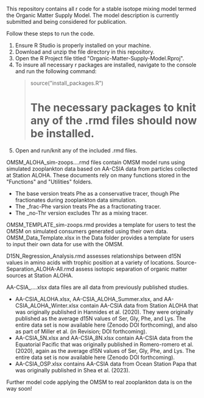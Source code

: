 This repository contains all r code for a stable isotope mixing model termed the Organic Matter Supply Model.
The model description is currently submitted and being considered for publication.

Follow these steps to run the code.
1. Ensure R Studio is properly installed on your machine.
2. Download and unzip the file directory in this repository.
3. Open the R Project file titled "Organic-Matter-Supply-Model.Rproj".
4. To insure all necessary r packages are installed, navigate to the console and run the following command:
      > source("install_packages.R")
      > # The necessary packages to knit any of the .rmd files should now be installed.
5. Open and run/knit any of the included .rmd files.

OMSM_ALOHA_sim-zoops....rmd files contain OMSM model runs using simulated zooplankton data based on AA-CSIA data from particles collected at Station ALOHA. These documents rely on many functions stored in the "Functions" and "Utilities" folders.
- The base version treats Phe as a conservative tracer, though Phe fractionates during zooplankton data simulation.
- The _frac-Phe varsion treats Phe as a fractionating tracer.
- The _no-Thr version excludes Thr as a mixing tracer.

OMSM_TEMPLATE_sim-zoops.rmd provides a template for users to test the OMSM on simulated consumers generated using their own data.
OMSM_Data_Template.xlsx in the Data folder provides a template for users to input their own data for use with the OMSM.

D15N_Regression_Analysis.rmd assesses relationships between d15N values in amino acids with trophic position at a variety of locations.
Source-Separation_ALOHA-All.rmd assess isotopic separation of organic matter sources at Station ALOHA.

AA-CSIA_....xlsx data files are all data from previously published studies.
- AA-CSIA_ALOHA.xlsx, AA-CSIA_ALOHA_Summer.xlsx, and AA-CSIA_ALOHA_Winter.xlsx contain AA-CSIA data from Station ALOHA that was originally published in Hannides et al. (2020). They were originally published as the average d15N values of Ser, Gly, Phe, and Lys. The entire data set is now available here (Zenodo DOI forthcoming), and also as part of Miller et al. (in Revision; DOI forthcoming).
- AA-CSIA_5N.xlsx and AA-CSIA_8N.xlsx contain AA-CSIA data from the Equatorial Pacific that was originally published in Romero-romero et al. (2020), again as the average d15N values of Ser, Gly, Phe, and Lys. The entire data set is now available here (Zenodo DOI forthcoming).
- AA-CSIA_OSP.xlsx contains AA-CSIA data from Ocean Station Papa that was originally published in Shea et al. (2023).

Further model code applying the OMSM to real zooplankton data is on the way soon!
